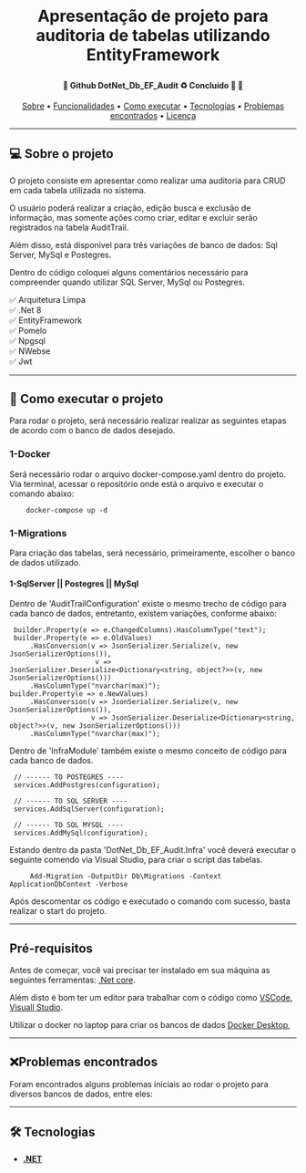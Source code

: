 ﻿﻿<h1 align="center">
  Apresentação de projeto para auditoria de tabelas utilizando EntityFramework
  </h1>

<h4 align="center">
	🚧  Github DotNet_Db_EF_Audit ♻️ Concluído 🚀 🚧
</h4>

<p align="center">
 <a href="#-sobre-o-projeto">Sobre</a> •
 <a href="#-funcionalidades">Funcionalidades</a> •
 <a href="#-como-executar-o-projeto">Como executar</a> •
 <a href="#-tecnologias">Tecnologias</a> •
 <a href="#-problemas-encontrados">Problemas encontrados</a> •
 <a href="#user-content--licença">Licença</a>
</p>

---

## 💻 Sobre o projeto

O projeto consiste em apresentar como realizar uma auditoria para CRUD em cada tabela utilizada no sistema.

O usuário poderá realizar a criação, edição busca e exclusão de informação, mas somente ações como criar, editar e excluir serão registrados na tabela AuditTrail.

Além disso, está disponível para três variações de banco de dados: Sql Server, MySql e Postegres.

Dentro do código coloquei alguns comentários necessário para compreender quando utilizar SQL Server, MySql ou Postegres.

✅ Arquitetura Limpa <br/>
✅ .Net 8 <br/>
✅ EntityFramework <br/>
✅ Pomelo <br/>
✅ Npgsql <br/>
✅ NWebse <br/>
✅ Jwt <br/>

---

## 🚀 Como executar o projeto

Para rodar o projeto, será necessário realizar realizar as seguintes etapas de acordo com o banco de dados desejado.

### 1-Docker

Será necessário rodar o arquivo docker-compose.yaml dentro do projeto.
Via terminal, acessar o repositório onde está o arquivo e executar o comando abaixo:

```
	docker-compose up -d
```

### 1-Migrations

Para criação das tabelas, será necessário, primeiramente, escolher o banco de dados utilizado.

#### 1-SqlServer || Postegres || MySql

Dentro de 'AuditTrailConfiguration' existe o mesmo trecho de código para cada banco de dados, entretanto, existem variações, conforme abaixo:

```
 builder.Property(e => e.ChangedColumns).HasColumnType("text");
 builder.Property(e => e.OldValues)
     .HasConversion(v => JsonSerializer.Serialize(v, new JsonSerializerOptions()),
                     v => JsonSerializer.Deserialize<Dictionary<string, object?>>(v, new JsonSerializerOptions()))
     .HasColumnType("nvarchar(max)");
builder.Property(e => e.NewValues)
     .HasConversion(v => JsonSerializer.Serialize(v, new JsonSerializerOptions()),
                    v => JsonSerializer.Deserialize<Dictionary<string, object?>>(v, new JsonSerializerOptions()))
     .HasColumnType("nvarchar(max)");
```

Dentro de 'InfraModule' também existe o mesmo conceito de código para cada banco de dados.

```
 // ------ TO POSTEGRES ----
 services.AddPostgres(configuration);

 // ------ TO SQL SERVER ----
 services.AddSqlServer(configuration);

 // ------ TO SQL MYSQL ----
 services.AddMySql(configuration);
```

Estando dentro da pasta 'DotNet_Db_EF_Audit.Infra' você deverá executar o seguinte comendo via Visual Studio, para criar o script das tabelas.

```
	 Add-Migration -OutputDir Db\Migrations -Context ApplicationDbContext -Verbose
```

Após descomentar os código e executado o comando com sucesso, basta realizar o start do projeto.

---

## Pré-requisitos

Antes de começar, você vai precisar ter instalado em sua máquina as seguintes ferramentas:
[.Net core](https://dotnet.microsoft.com/en-us/download/dotnet/8.0).

Além disto é bom ter um editor para trabalhar com o código como [VSCode](https://code.visualstudio.com/), [Visuall Studio](https://visualstudio.microsoft.com/pt-br/downloads/).

Utilizar o docker no laptop para criar os bancos de dados [Docker Desktop](https://docs.docker.com/desktop/setup/install/windows-install/),

---

## ❌Problemas encontrados

Foram encontrados alguns problemas iniciais ao rodar o projeto para diversos bancos de dados, entre eles:

---

## 🛠 Tecnologias

- **[.NET](https://dotnet.microsoft.com/en-us/)**

